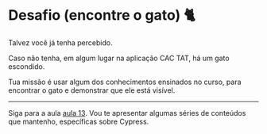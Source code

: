 # Desafio (encontre o gato) 🐈

Talvez você já tenha percebido.

Caso não tenha, em algum lugar na aplicação CAC TAT, há um gato escondido.

Tua missão é usar algum dos conhecimentos ensinados no curso, para encontrar o gato e demonstrar que ele está visível.

___

Siga para a aula [aula 13](./13.md). Vou te apresentar algumas séries de conteúdos que mantenho, específicas sobre Cypress.
 